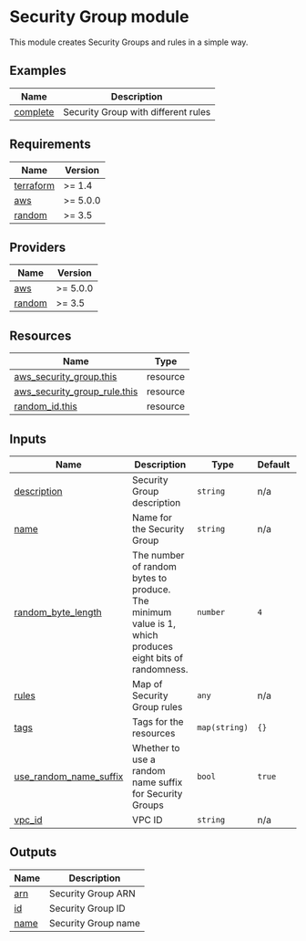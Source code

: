 # Security Group module

This module creates Security Groups and rules in a simple way.

## Examples

| Name                           | Description                         |
| ------------------------------ | ----------------------------------- |
| [complete](examples/complete/) | Security Group with different rules |

## Requirements

| Name | Version |
|------|---------|
| <a name="requirement_terraform"></a> [terraform](#requirement\_terraform) | >= 1.4 |
| <a name="requirement_aws"></a> [aws](#requirement\_aws) | >= 5.0.0 |
| <a name="requirement_random"></a> [random](#requirement\_random) | >= 3.5 |

## Providers

| Name | Version |
|------|---------|
| <a name="provider_aws"></a> [aws](#provider\_aws) | >= 5.0.0 |
| <a name="provider_random"></a> [random](#provider\_random) | >= 3.5 |

## Resources

| Name | Type |
|------|------|
| [aws_security_group.this](https://registry.terraform.io/providers/hashicorp/aws/latest/docs/resources/security_group) | resource |
| [aws_security_group_rule.this](https://registry.terraform.io/providers/hashicorp/aws/latest/docs/resources/security_group_rule) | resource |
| [random_id.this](https://registry.terraform.io/providers/hashicorp/random/latest/docs/resources/id) | resource |

## Inputs

| Name | Description | Type | Default | Required |
|------|-------------|------|---------|:--------:|
| <a name="input_description"></a> [description](#input\_description) | Security Group description | `string` | n/a | yes |
| <a name="input_name"></a> [name](#input\_name) | Name for the Security Group | `string` | n/a | yes |
| <a name="input_random_byte_length"></a> [random\_byte\_length](#input\_random\_byte\_length) | The number of random bytes to produce. The minimum value is 1, which produces eight bits of randomness. | `number` | `4` | no |
| <a name="input_rules"></a> [rules](#input\_rules) | Map of Security Group rules | `any` | n/a | yes |
| <a name="input_tags"></a> [tags](#input\_tags) | Tags for the resources | `map(string)` | `{}` | no |
| <a name="input_use_random_name_suffix"></a> [use\_random\_name\_suffix](#input\_use\_random\_name\_suffix) | Whether to use a random name suffix for Security Groups | `bool` | `true` | no |
| <a name="input_vpc_id"></a> [vpc\_id](#input\_vpc\_id) | VPC ID | `string` | n/a | yes |

## Outputs

| Name | Description |
|------|-------------|
| <a name="output_arn"></a> [arn](#output\_arn) | Security Group ARN |
| <a name="output_id"></a> [id](#output\_id) | Security Group ID |
| <a name="output_name"></a> [name](#output\_name) | Security Group name |